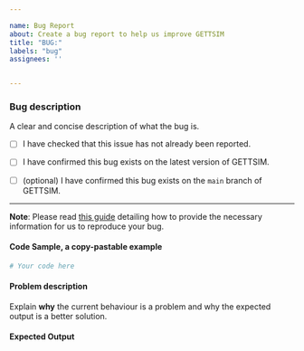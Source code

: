 ```yaml
---

name: Bug Report
about: Create a bug report to help us improve GETTSIM
title: "BUG:"
labels: "bug"
assignees: ''


---
```


### Bug description

A clear and concise description of what the bug is.

- [ ] I have checked that this issue has not already been reported.

- [ ] I have confirmed this bug exists on the latest version of GETTSIM.

- [ ] (optional) I have confirmed this bug exists on the `main` branch of GETTSIM.

---

**Note**: Please read [this
guide](https://matthewrocklin.com/blog/work/2018/02/28/minimal-bug-reports) detailing
how to provide the necessary information for us to reproduce your bug.

#### Code Sample, a copy-pastable example

```python
# Your code here
```

#### Problem description

Explain **why** the current behaviour is a problem and why the expected output is a
better solution.

#### Expected Output
